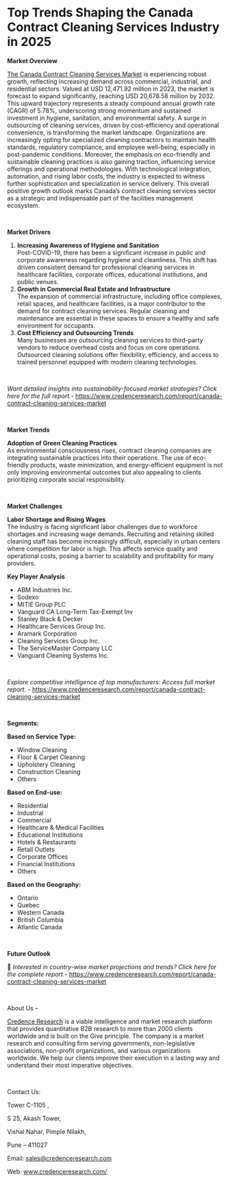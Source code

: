 # Top Trends Shaping the Canada Contract Cleaning Services Industry in 2025


<p><strong>Market Overview</strong></p>
<p><a href="https://www.credenceresearch.com/report/canada-contract-cleaning-services-market">The Canada Contract Cleaning Services Market</a> is experiencing robust growth, reflecting increasing demand across commercial, industrial, and residential sectors. Valued at USD 12,471.92 million in 2023, the market is forecast to expand significantly, reaching USD 20,678.58 million by 2032. This upward trajectory represents a steady compound annual growth rate (CAGR) of 5.78%, underscoring strong momentum and sustained investment in hygiene, sanitation, and environmental safety. A surge in outsourcing of cleaning services, driven by cost-efficiency and operational convenience, is transforming the market landscape. Organizations are increasingly opting for specialized cleaning contractors to maintain health standards, regulatory compliance, and employee well-being, especially in post-pandemic conditions. Moreover, the emphasis on eco-friendly and sustainable cleaning practices is also gaining traction, influencing service offerings and operational methodologies. With technological integration, automation, and rising labor costs, the industry is expected to witness further sophistication and specialization in service delivery. This overall positive growth outlook marks Canada&rsquo;s contract cleaning services sector as a strategic and indispensable part of the facilities management ecosystem.</p>
<p><strong>&nbsp;</strong></p>
<p><strong>Market Drivers</strong></p>
<ol>
<li><strong> Increasing Awareness of Hygiene and Sanitation</strong><br data-start="1413" data-end="1416" /> Post-COVID-19, there has been a significant increase in public and corporate awareness regarding hygiene and cleanliness. This shift has driven consistent demand for professional cleaning services in healthcare facilities, corporate offices, educational institutions, and public venues.</li>
<li data-start="1704" data-end="2066"><strong data-start="1704" data-end="1762"> Growth in Commercial Real Estate and Infrastructure</strong><br data-start="1762" data-end="1765" /> The expansion of commercial infrastructure, including office complexes, retail spaces, and healthcare facilities, is a major contributor to the demand for contract cleaning services. Regular cleaning and maintenance are essential in these spaces to ensure a healthy and safe environment for occupants.</li>
<li data-start="2068" data-end="2380"><strong data-start="2068" data-end="2113"> Cost Efficiency and Outsourcing Trends</strong><br data-start="2113" data-end="2116" /> Many businesses are outsourcing cleaning services to third-party vendors to reduce overhead costs and focus on core operations. Outsourced cleaning solutions offer flexibility, efficiency, and access to trained personnel equipped with modern cleaning technologies.</li>
</ol>
<p><strong>&nbsp;</strong></p>
<p><em>Want detailed insights into sustainability-focused market strategies? Click here for the full report.- </em><a href="https://www.credenceresearch.com/report/canada-contract-cleaning-services-market">https://www.credenceresearch.com/report/canada-contract-cleaning-services-market</a></p>
<p>&nbsp;</p>
<p><strong>Market Trends</strong></p>
<p><strong>Adoption of Green Cleaning Practices</strong><br /> As environmental consciousness rises, contract cleaning companies are integrating sustainable practices into their operations. The use of eco-friendly products, waste minimization, and energy-efficient equipment is not only improving environmental outcomes but also appealing to clients prioritizing corporate social responsibility.</p>
<p>&nbsp;</p>
<p><strong>Market Challenges</strong></p>
<p><strong>Labor Shortage and Rising Wages</strong><br data-start="2874" data-end="2877" /> The industry is facing significant labor challenges due to workforce shortages and increasing wage demands. Recruiting and retaining skilled cleaning staff has become increasingly difficult, especially in urban centers where competition for labor is high. This affects service quality and operational costs, posing a barrier to scalability and profitability for many providers.</p>
<p><strong>Key Player Analysis</strong></p>
<ul>
<li>ABM Industries Inc.</li>
<li>Sodexo</li>
<li>MITIE Group PLC</li>
<li>Vanguard CA Long-Term Tax-Exempt Inv</li>
<li>Stanley Black &amp; Decker</li>
<li>Healthcare Services Group Inc.</li>
<li>Aramark Corporation</li>
<li>Cleaning Services Group Inc.</li>
<li>The ServiceMaster Company LLC</li>
<li>Vanguard Cleaning Systems Inc.</li>
</ul>
<p>&nbsp;</p>
<p><em>Explore competitive intelligence of top manufacturers: Access full market report. - </em><a href="https://www.credenceresearch.com/report/canada-contract-cleaning-services-market">https://www.credenceresearch.com/report/canada-contract-cleaning-services-market</a></p>
<p>&nbsp;</p>
<p><strong>Segments:</strong></p>
<p><strong>Based on&nbsp;Service Type:</strong></p>
<ul>
<li>Window Cleaning</li>
<li>Floor &amp; Carpet Cleaning</li>
<li>Upholstery Cleaning</li>
<li>Construction Cleaning</li>
<li>Others</li>
</ul>
<p><strong>Based on End-use:</strong></p>
<ul>
<li>Residential</li>
<li>Industrial</li>
<li>Commercial</li>
<li>Healthcare &amp; Medical Facilities</li>
<li>Educational Institutions</li>
<li>Hotels &amp; Restaurants</li>
<li>Retail Outlets</li>
<li>Corporate Offices</li>
<li>Financial Institutions</li>
<li>Others</li>
</ul>
<p><strong>Based on the Geography:</strong></p>
<ul>
<li>Ontario</li>
<li>Quebec</li>
<li>Western Canada</li>
<li>British Columbia</li>
<li>Atlantic Canada</li>
</ul>
<p>&nbsp;</p>
<p><strong>Future Outlook </strong></p>
<p>📌 <em>Interested in country-wise market projections and trends? Click here for the complete report.- </em><a href="https://www.credenceresearch.com/report/canada-contract-cleaning-services-market">https://www.credenceresearch.com/report/canada-contract-cleaning-services-market</a></p>
<p>&nbsp;</p>
<p>About Us &ndash;</p>
<p><a href="https://www.credenceresearch.com/">Credence Research</a> is a viable intelligence and market research platform that provides quantitative B2B research to more than 2000 clients worldwide and is built on the Give principle. The company is a market research and consulting firm serving governments, non-legislative associations, non-profit organizations, and various organizations worldwide. We help our clients improve their execution in a lasting way and understand their most imperative objectives.</p>
<p>&nbsp;</p>
<p>Contact Us:</p>
<p>Tower C-1105 ,</p>
<p>S 25, Akash Tower,</p>
<p>Vishal Nahar, Pimple Nilakh,</p>
<p>Pune &ndash; 411027</p>
<p>Email: <a href="mailto:sales@credenceresearch.com">sales@credenceresearch.com</a></p>
<p>Web: <a href="http://www.credenceresearch.com/">www.credenceresearch.com/</a></p>
